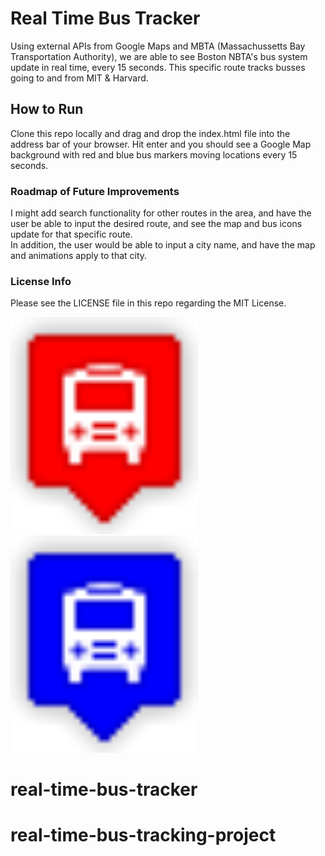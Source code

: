 # Real Time Bus Tracker
Using external APIs from Google Maps and MBTA (Massachussetts Bay Transportation Authority), 
we are able to see Boston NBTA's bus system update in real time, every 15 seconds. 
This specific route tracks busses going to and from MIT & Harvard.

## How to Run
Clone this repo locally and drag and drop the index.html file into the address bar of your browser. 
Hit enter and you should see a Google Map background with red and blue bus markers moving locations every 15 seconds. 

### Roadmap of Future Improvements
I might add search functionality for other routes in the area, and have the user be able to input the desired route,
and see the map and bus icons update for that specific route.  
In addition, the user would be able to input a city name, and have the map and animations apply to that city.

### License Info
Please see the LICENSE file in this repo regarding the MIT License.

<img src= "red.png" width='300'/>
<img src= "blue.png" width='300'/>

# real-time-bus-tracker
# real-time-bus-tracking-project
